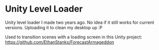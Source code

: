 # Unity Level Loader
Unity level loader I made two years ago. No idea if it still works for current versions.
Uploading it to clean my desktop up :P

Used to transition scenes with a loading screen in this Unity project: https://github.com/EthanStanks/ForecastArmageddon
